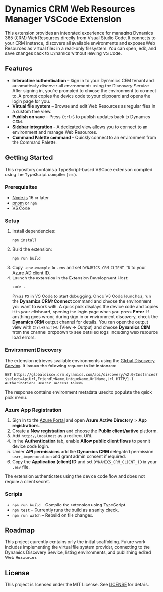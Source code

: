 # Dynamics CRM Web Resources Manager VSCode Extension

This extension provides an integrated experience for managing Dynamics 365 (CRM) Web Resources directly from Visual Studio Code. It connects to your CRM instance, discovers all available environments and exposes Web Resources as virtual files in a read-only filesystem. You can open, edit, and save changes back to Dynamics without leaving VS Code.

## Features

- **Interactive authentication** – Sign in to your Dynamics CRM tenant and automatically discover all environments using the Discovery Service. After signing in, you're prompted to choose the environment to connect to. A prompt copies the device code to your clipboard and opens the login page for you.
- **Virtual file system** – Browse and edit Web Resources as regular files in a custom tree view.
- **Publish on save** – Press `Ctrl+S` to publish updates back to Dynamics CRM.
- **Sidebar integration** – A dedicated view allows you to connect to an environment and manage Web Resources.
- **Command Palette command** – Quickly connect to an environment from the Command Palette.

## Getting Started

This repository contains a TypeScript-based VSCode extension compiled using the TypeScript compiler (`tsc`).

### Prerequisites

- [Node.js](https://nodejs.org/) 16 or later
- [pnpm](https://pnpm.io/) or `npm`
- [VS Code](https://code.visualstudio.com/)

### Setup

1. Install dependencies:
   ```bash
   npm install
   ```
2. Build the extension:
   ```bash
   npm run build
   ```
3. Copy `.env.example` to `.env` and set `DYNAMICS_CRM_CLIENT_ID` to your Azure AD client ID.
4. Launch the extension in the Extension Development Host:
   ```bash
   code .
   ```
   Press `F5` in VS Code to start debugging.
   Once VS Code launches, run the **Dynamics CRM: Connect** command and choose
   the environment you want to work with. A quick pick displays the device code
   and copies it to your clipboard, opening the login page when you press
   **Enter**.
   If anything goes wrong during sign in or environment discovery, check the
   **Dynamics CRM** output channel for details.
   You can open the output view with `Ctrl+Shift+U` (View → Output) and choose
   **Dynamics CRM** from the channel dropdown to see detailed logs, including web
   resource load errors.

### Environment Discovery

The extension retrieves available environments using the [Global Discovery Service](https://learn.microsoft.com/en-us/power-apps/developer/data-platform/discovery-service).
It issues the following request to list instances:

```http
GET https://globaldisco.crm.dynamics.com/api/discovery/v2.0/Instances?$select=ApiUrl,FriendlyName,UniqueName,UrlName,Url HTTP/1.1
Authorization: Bearer <access token>
```

The response contains environment metadata used to populate the quick pick menu.

### Azure App Registration

1. Sign in to the [Azure Portal](https://portal.azure.com/) and open **Azure Active Directory** > **App registrations**.
2. Create a **New registration** and choose the **Public client/native** platform.
3. Add `http://localhost` as a redirect URI.
4. In the **Authentication** tab, enable **Allow public client flows** to permit device code login.
5. Under **API permissions** add the **Dynamics CRM** delegated permission `user_impersonation` and grant admin consent if required.
6. Copy the **Application (client) ID** and set `DYNAMICS_CRM_CLIENT_ID` in your `.env` file.

The extension authenticates using the device code flow and does not require a client secret.

### Scripts

- `npm run build` – Compile the extension using TypeScript.
- `npm test` – Currently runs the build as a sanity check.
- `npm run watch` – Rebuild on file changes.

## Roadmap

This project currently contains only the initial scaffolding. Future work includes implementing the virtual file system provider, connecting to the Dynamics Discovery Service, listing environments, and publishing edited Web Resources.

## License

This project is licensed under the MIT License. See [LICENSE](LICENSE) for details.
